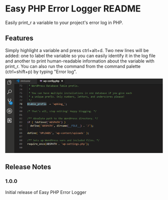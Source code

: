 # Easy PHP Error Logger README

Easily print_r a variable to your project's error log in PHP.

## Features

Simply highlight a variable and press ctrl+alt+d. Two new lines will be added: one to label the variable so you can easily identify it in the log file and another to print human-readable information about the variable with print_r. You can also run the command from the command palette (ctrl+shift+p) by typing "Error log".

![print_r a variable to the project's error log file with a shortcut](images/easy-php-error-logger.gif "print_r a variable to the project's error log file with a shortcut")


## Release Notes

### 1.0.0

Initial release of Easy PHP Error Logger
